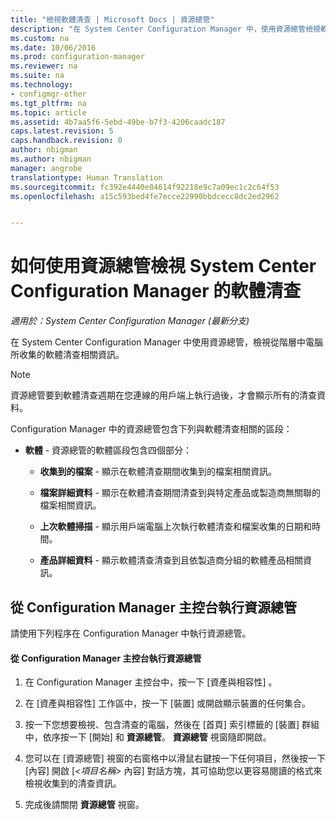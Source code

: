 ```yaml
---
title: "檢視軟體清查 | Microsoft Docs | 資源總管"
description: "在 System Center Configuration Manager 中，使用資源總管檢視軟體清查。"
ms.custom: na
ms.date: 10/06/2016
ms.prod: configuration-manager
ms.reviewer: na
ms.suite: na
ms.technology:
- configmgr-other
ms.tgt_pltfrm: na
ms.topic: article
ms.assetid: 4b7aa5f6-5ebd-49be-b7f3-4206caadc187
caps.latest.revision: 5
caps.handback.revision: 0
author: nbigman
ms.author: nbigman
manager: angrobe
translationtype: Human Translation
ms.sourcegitcommit: fc392e4440e84614f92218e9c7a09ec1c2c64f53
ms.openlocfilehash: a15c593bed4fe7ecce22990bbdcecc8dc2ed2962


---
```

# <a name="how-to-use-resource-explorer-to-view-software-inventory-in-system-center-configuration-manager"></a>如何使用資源總管檢視 System Center Configuration Manager 的軟體清查

*適用於：System Center Configuration Manager (最新分支)*

在 System Center Configuration Manager 中使用資源總管，檢視從階層中電腦所收集的軟體清查相關資訊。  

> [!NOTE]  
>  資源總管要到軟體清查週期在您連線的用戶端上執行過後，才會顯示所有的清查資料。  

 Configuration Manager 中的資源總管包含下列與軟體清查相關的區段：  

-   **軟體** - 資源總管的軟體區段包含四個部分：  

    -   **收集到的檔案** - 顯示在軟體清查期間收集到的檔案相關資訊。  

    -   **檔案詳細資料** - 顯示在軟體清查期間清查到與特定產品或製造商無關聯的檔案相關資訊。  

    -   **上次軟體掃描** - 顯示用戶端電腦上次執行軟體清查和檔案收集的日期和時間。  

    -   **產品詳細資料** - 顯示軟體清查清查到且依製造商分組的軟體產品相關資訊。  

## <a name="to-run-resource-explorer-from-the-configuration-manager-console"></a>從 Configuration Manager 主控台執行資源總管  
 請使用下列程序在 Configuration Manager 中執行資源總管。  

#### <a name="to-run-resource-explorer-from-the-configuration-manager-console"></a>從 Configuration Manager 主控台執行資源總管  

1.  在 Configuration Manager 主控台中，按一下 [資產與相容性] 。  

2.  在 [資產與相容性]  工作區中，按一下 [裝置]  或開啟顯示裝置的任何集合。  

3.  按一下您想要檢視、包含清查的電腦，然後在 [首頁]  索引標籤的 [裝置]  群組中，依序按一下 [開始]  和 **資源總管**。 **資源總管** 視窗隨即開啟。  

4.  您可以在 [資源總管] 視窗的右窗格中以滑鼠右鍵按一下任何項目，然後按一下 [內容] 開啟 [*<項目名稱\>* 內容] 對話方塊，其可協助您以更容易閱讀的格式來檢視收集到的清查資訊。  

5.  完成後請關閉 **資源總管** 視窗。  



<!--HONumber=Dec16_HO3-->


